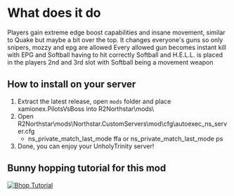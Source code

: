 # What does it do

Players gain extreme edge boost capabilities and insane movement, similar to Quake but maybe a bit over the top.
It changes everyone's guns so only snipers, mozzy and epg are allowed
Every allowed gun becomes instant kill with EPG and Softball having to hit correctly
Softball and H.E.L.L. is placed in the players 2nd and 3rd slot with Softball being a movement weapon

## How to install on your server

1. Extract the latest release, open `mods` folder and place xamionex.PilotsVsBoss into R2Northstar\mods\
2. Open R2Northstar\mods\Northstar.CustomServers\mod\cfg\autoexec_ns_server.cfg
   - ns_private_match_last_mode ffa or ns_private_match_last_mode ps
3. Done, you can enjoy your UnholyTrinity server!

## Bunny hopping tutorial for this mod

[![Bhop Tutorial](https://img.youtube.com/vi/L8UHWvKuFDw/0.jpg)](https://www.youtube.com/watch?v=L8UHWvKuFDw)
